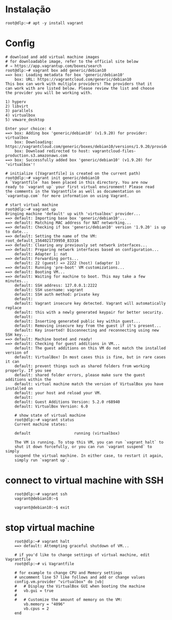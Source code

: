 # Instalação
    root@dlp:~# apt -y install vagrant

# Config

    # download and add virtual machine images
    # for downloadable image, refer to the official site below
    # ⇒ https://app.vagrantup.com/boxes/search
    root@dlp:~# vagrant box add generic/debian10
    ==> box: Loading metadata for box 'generic/debian10'
        box: URL: https://vagrantcloud.com/generic/debian10
    This box can work with multiple providers! The providers that it
    can work with are listed below. Please review the list and choose
    the provider you will be working with.

    1) hyperv
    2) libvirt
    3) parallels
    4) virtualbox
    5) vmware_desktop

    Enter your choice: 4
    ==> box: Adding box 'generic/debian10' (v1.9.20) for provider: virtualbox
        box: Downloading: https://vagrantcloud.com/generic/boxes/debian10/versions/1.9.20/providers/virtualbox.box
        box: Download redirected to host: vagrantcloud-files-production.s3.amazonaws.com
    ==> box: Successfully added box 'generic/debian10' (v1.9.20) for 'virtualbox'!

    # initialize ([Vagrantfile] is created on the current path)
    root@dlp:~# vagrant init generic/debian10
    A `Vagrantfile` has been placed in this directory. You are now
    ready to `vagrant up` your first virtual environment! Please read
    the comments in the Vagrantfile as well as documentation on
    `vagrantup.com` for more information on using Vagrant.

    # start virtual machine
    root@dlp:~# vagrant up
    Bringing machine 'default' up with 'virtualbox' provider...
    ==> default: Importing base box 'generic/debian10'...
    ==> default: Matching MAC address for NAT networking...
    ==> default: Checking if box 'generic/debian10' version '1.9.20' is up to date...
    ==> default: Setting the name of the VM: root_default_1564021739950_83316
    ==> default: Clearing any previously set network interfaces...
    ==> default: Preparing network interfaces based on configuration...
        default: Adapter 1: nat
    ==> default: Forwarding ports...
        default: 22 (guest) => 2222 (host) (adapter 1)
    ==> default: Running 'pre-boot' VM customizations...
    ==> default: Booting VM...
    ==> default: Waiting for machine to boot. This may take a few minutes...
        default: SSH address: 127.0.0.1:2222
        default: SSH username: vagrant
        default: SSH auth method: private key
        default:
        default: Vagrant insecure key detected. Vagrant will automatically replace
        default: this with a newly generated keypair for better security.
        default:
        default: Inserting generated public key within guest...
        default: Removing insecure key from the guest if it's present...
        default: Key inserted! Disconnecting and reconnecting using new SSH key...
    ==> default: Machine booted and ready!
    ==> default: Checking for guest additions in VM...
        default: The guest additions on this VM do not match the installed version of
        default: VirtualBox! In most cases this is fine, but in rare cases it can
        default: prevent things such as shared folders from working properly. If you see
        default: shared folder errors, please make sure the guest additions within the
        default: virtual machine match the version of VirtualBox you have installed on
        default: your host and reload your VM.
        default:
        default: Guest Additions Version: 5.2.0 r68940
        default: VirtualBox Version: 6.0

        # show state of virtual machine
        root@dlp:~# vagrant status
        Current machine states:

        default                   running (virtualbox)

        The VM is running. To stop this VM, you can run `vagrant halt` to
        shut it down forcefully, or you can run `vagrant suspend` to simply
        suspend the virtual machine. In either case, to restart it again,
        simply run `vagrant up`.

# connect to virtual machine with SSH
        root@dlp:~# vagrant ssh
        vagrant@debian10:~$

        vagrant@debian10:~$ exit 

# stop virtual machine
        root@dlp:~# vagrant halt
        ==> default: Attempting graceful shutdown of VM...

        # if you'd like to change settings of virtual machine, edit Vagrantfile
        root@dlp:~# vi Vagrantfile

        # for example to change CPU and Memory settings
        # uncomment line 57 like follows and add or change values
        config.vm.provider "virtualbox" do |vb|
        #   # Display the VirtualBox GUI when booting the machine
        #   vb.gui = true
        #
        #   # Customize the amount of memory on the VM:
            vb.memory = "4096"
            vb.cpus = 2
        end



